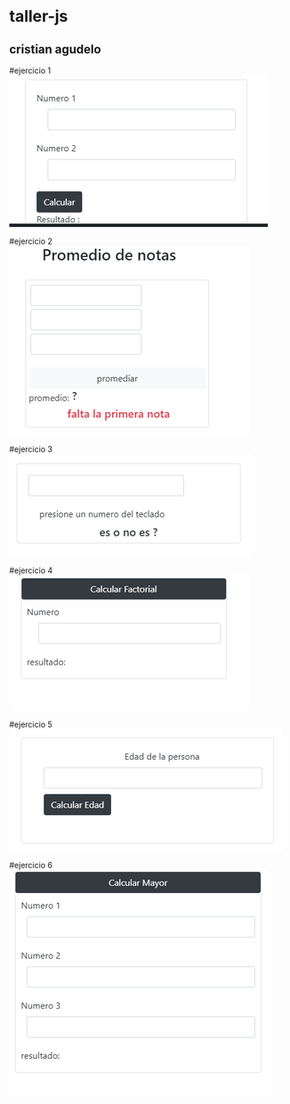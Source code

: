 # taller-js
## cristian agudelo

#ejercicio 1
![suma](/pantallazos/SUMA.PNG)

#ejercicio 2
![PROMEDIAR](/pantallazos/PROMEDIAR.PNG)

#ejercicio 3
![PAR](/pantallazos/PAR.PNG)

#ejercicio 4
![FACTORIAL](/pantallazos/FACTORIAL.PNG)

#ejercicio 5
![EDAD](/pantallazos/EDAD.PNG)

#ejercicio 6
![CALCULAR](/pantallazos/CALCULARMAYOR.PNG)
